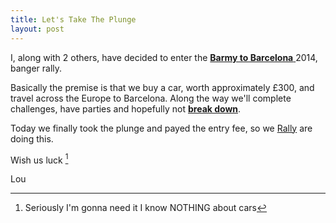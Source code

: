 ```yaml
---
title: Let's Take The Plunge
layout: post
---
```


I, along with 2 others, have decided to enter the <a title="Rally Website" href="http://www.wackyrally.co.uk"><strong>Barmy to Barcelona</strong> </a>2014, banger rally.


Basically the premise is that we buy a car, worth approximately £300, and travel across the Europe to Barcelona.
Along the way we'll complete challenges, have parties and hopefully not <strong><a title="Charity Sweepstake" href="http://300pounds.wordpress.com/Donate/">break down</a></strong>.

Today we finally took the plunge and payed the entry fee, so we <a href="http://dictionary.reference.com/browse/sorry" title="Sorry ">Rally</a> are doing this.

Wish us luck [^1]

Lou

[^1]:  Seriously I'm gonna need it I know NOTHING about cars
